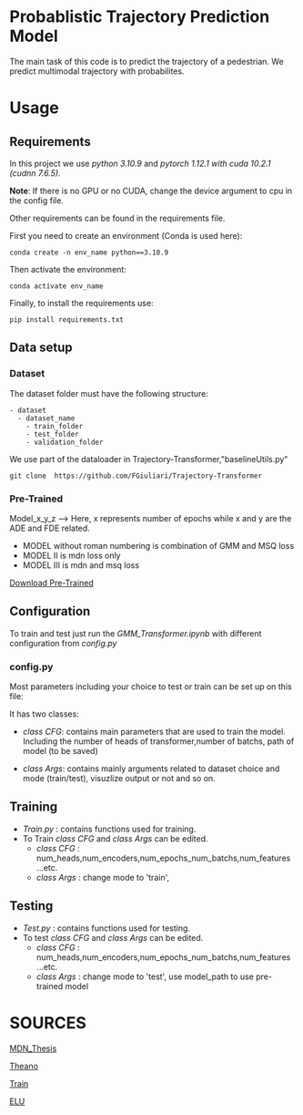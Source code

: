 # Probablistic Trajectory Prediction Model
The main task of this code is to predict the trajectory of a pedestrian.
We predict multimodal trajectory with probabilites.

# Usage
## Requirements 
In this project we use *python 3.10.9* and *pytorch 1.12.1 with cuda 10.2.1 (cudnn 7.6.5)*.

**Note**: If there is no GPU or no CUDA, change the device argument to cpu in the config file.  

Other requirements can be found in the requirements file.  

First you need to create an environment (Conda is used here):

```conda create -n env_name python==3.10.9```  

Then activate the environment:

```conda activate env_name```  

Finally, to install the requirements use:

```pip install requirements.txt ```

## Data setup
### Dataset
The dataset folder must have the following structure:

    - dataset
      - dataset_name
        - train_folder
        - test_folder
        - validation_folder 
We use part of the dataloader in Trajectory-Transformer,"baselineUtils.py"

``` git clone  https://github.com/FGiuliari/Trajectory-Transformer ```
### Pre-Trained 
Model_x_y_z --> Here, x represents number of epochs while x and y are the ADE and FDE related.

- MODEL without roman numbering is combination of GMM and MSQ loss
- MODEL II is mdn loss only 
- MODEL III is mdn and msq loss

[Download Pre-Trained](https://drive.google.com/file/d/13So1tsDC6gm8ULDtRoBD8UJoHgbRMSir/view?usp=sharing)
## Configuration 
To train and test just run the *GMM_Transformer.ipynb* with different configuration from *config.py*

### config.py
Most parameters including your choice to test or train can be set up on this file:

It has two classes:

- *class CFG*: contains main parameters that are used to train the model.
Including the number of heads of transformer,number of batchs, path of model (to be saved)

- *class Args*: contains mainly arguments related to dataset choice and mode (train/test), visuzlize output or not and so on.


## Training
- *Train.py* : contains functions used for training. 
- To Train *class CFG* and *class Args* can be edited. 
  - *class CFG* : num_heads,num_encoders,num_epochs_num_batchs,num_features ...etc.
  - *class Args* : change mode to 'train', 
## Testing
- *Test.py* : contains functions used for testing.
- To test *class CFG* and *class Args* can be edited. 
  - *class CFG* : num_heads,num_encoders,num_epochs_num_batchs,num_features ...etc.
  - *class Args* : change mode to 'test', use model_path to use pre-trained model 



# SOURCES
[MDN_Thesis](https://github.com/axelbrando/Mixture-Density-Networks-for-distribution-and-uncertainty-estimation/blob/master/MDN-DNN-Regression.ipynb)

[Theano](https://tensorcruncher.wordpress.com/2016/09/07/mdnmixture-density-network-implementation-in-theano/)

[Train](https://towardsdatascience.com/how-to-code-the-transformer-in-pytorch-24db27c8f9ec)

[ELU](https://deeplearninguniversity.com/elu-as-an-activation-function-in-neural-networks/) 